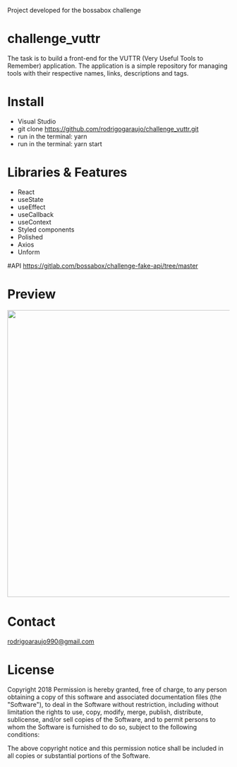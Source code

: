 Project developed for the bossabox challenge

# challenge_vuttr 
The task is to build a front-end for the VUTTR (Very Useful Tools to Remember) application. The application is a simple repository for managing tools with their respective names, links, descriptions and tags.

# Install
- Visual Studio
- git clone https://github.com/rodrigogaraujo/challenge_vuttr.git
- run in the terminal: yarn
- run in the terminal: yarn start


# Libraries & Features
- React
- useState
- useEffect
- useCallback
- useContext
- Styled components 
- Polished
- Axios
- Unform

#API
https://gitlab.com/bossabox/challenge-fake-api/tree/master

# Preview
<img src="https://github.com/rodrigogaraujo/challenge_americanas/blob/master/giftvuttr.gif" width="650"/>

# Contact
rodrigoaraujo990@gmail.com

# License
Copyright 2018 Permission is hereby granted, free of charge, to any person obtaining a copy of this software and associated documentation files (the "Software"), to deal in the Software without restriction, including without limitation the rights to use, copy, modify, merge, publish, distribute, sublicense, and/or sell copies of the Software, and to permit persons to whom the Software is furnished to do so, subject to the following conditions:

The above copyright notice and this permission notice shall be included in all copies or substantial portions of the Software.
